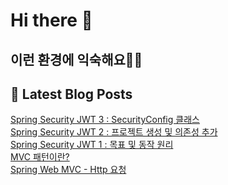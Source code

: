 # Hi there 👋

## 이런 환경에 익숙해요✍🏼

## 📕 Latest Blog Posts

<a href=https://jhyngu.tistory.com/53>Spring Security JWT 3 : SecurityConfig 클래스</a></br><a href=https://jhyngu.tistory.com/52>Spring Security JWT 2 : 프로젝트 생성 및 의존성 추가</a></br><a href=https://jhyngu.tistory.com/51>Spring Security JWT 1 : 목표 및 동작 원리</a></br><a href=https://jhyngu.tistory.com/42>MVC 패턴이란?</a></br><a href=https://jhyngu.tistory.com/41>Spring Web MVC - Http 요청</a></br>